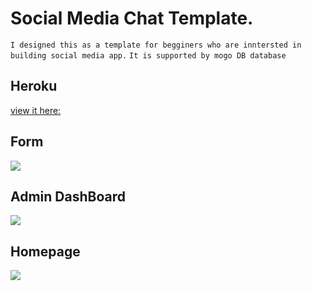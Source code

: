 # Social Media Chat Template.

`I designed this as a template for begginers who are inntersted in building social media app.`
`It is supported by mogo DB database`

## Heroku
[view it here:](https://formsreact.herokuapp.com/)

## Form
![](https://user-images.githubusercontent.com/71665600/173500659-f3581256-9363-4a25-a7d1-83e96d57dbe9.png)

## Admin DashBoard
![](https://user-images.githubusercontent.com/71665600/173500908-20e6a26d-8542-4850-9390-f89ba88c27c4.png)

## Homepage
![](https://user-images.githubusercontent.com/71665600/173501588-1e4ded0b-4d81-4f85-92a9-547ed18db749.png)

